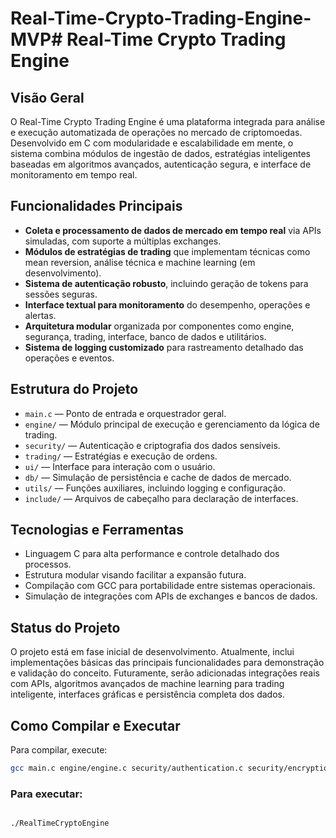 # Real-Time-Crypto-Trading-Engine-MVP# Real-Time Crypto Trading Engine

## Visão Geral

O Real-Time Crypto Trading Engine é uma plataforma integrada para análise e execução automatizada de operações no mercado de criptomoedas. Desenvolvido em C com modularidade e escalabilidade em mente, o sistema combina módulos de ingestão de dados, estratégias inteligentes baseadas em algoritmos avançados, autenticação segura, e interface de monitoramento em tempo real.

## Funcionalidades Principais

- **Coleta e processamento de dados de mercado em tempo real** via APIs simuladas, com suporte a múltiplas exchanges.
- **Módulos de estratégias de trading** que implementam técnicas como mean reversion, análise técnica e machine learning (em desenvolvimento).
- **Sistema de autenticação robusto**, incluindo geração de tokens para sessões seguras.
- **Interface textual para monitoramento** do desempenho, operações e alertas.
- **Arquitetura modular** organizada por componentes como engine, segurança, trading, interface, banco de dados e utilitários.
- **Sistema de logging customizado** para rastreamento detalhado das operações e eventos.

## Estrutura do Projeto

- `main.c` — Ponto de entrada e orquestrador geral.
- `engine/` — Módulo principal de execução e gerenciamento da lógica de trading.
- `security/` — Autenticação e criptografia dos dados sensíveis.
- `trading/` — Estratégias e execução de ordens.
- `ui/` — Interface para interação com o usuário.
- `db/` — Simulação de persistência e cache de dados de mercado.
- `utils/` — Funções auxiliares, incluindo logging e configuração.
- `include/` — Arquivos de cabeçalho para declaração de interfaces.

## Tecnologias e Ferramentas

- Linguagem C para alta performance e controle detalhado dos processos.
- Estrutura modular visando facilitar a expansão futura.
- Compilação com GCC para portabilidade entre sistemas operacionais.
- Simulação de integrações com APIs de exchanges e bancos de dados.

## Status do Projeto

O projeto está em fase inicial de desenvolvimento. Atualmente, inclui implementações básicas das principais funcionalidades para demonstração e validação do conceito. Futuramente, serão adicionadas integrações reais com APIs, algoritmos avançados de machine learning para trading inteligente, interfaces gráficas e persistência completa dos dados.

## Como Compilar e Executar

Para compilar, execute:

```bash
gcc main.c engine/engine.c security/authentication.c security/encryption.c trading/executor.c trading/strategy.c ui/interface.c db/database.c utils/logger.c utils/config.c -o RealTimeCryptoEngine
```

### Para executar:

```bash

./RealTimeCryptoEngine
